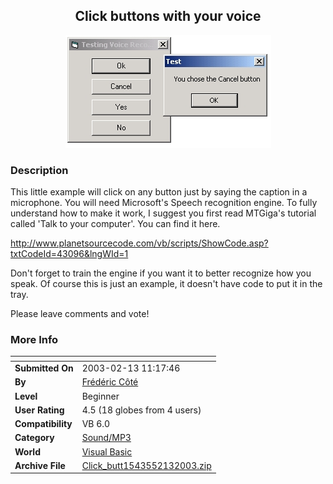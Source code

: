 ﻿<div align="center">

## Click buttons with your voice

<img src="PIC20032131130317713.jpg">
</div>

### Description

This little example will click on any button just by saying the caption in a microphone. You will need Microsoft's Speech recognition engine. To fully understand how to make it work, I suggest you first read MTGiga's tutorial called 'Talk to your computer'. You can find it here.

http://www.planetsourcecode.com/vb/scripts/ShowCode.asp?txtCodeId=43096&lngWId=1

Don't forget to train the engine if you want it to better recognize how you speak. Of course this is just an example, it doesn't have code to put it in the tray.

Please leave comments and vote!
 
### More Info
 


<span>             |<span>
---                |---
**Submitted On**   |2003-02-13 11:17:46
**By**             |[Frédéric Côté](https://github.com/Planet-Source-Code/PSCIndex/blob/master/ByAuthor/fr-d-ric-c-t.md)
**Level**          |Beginner
**User Rating**    |4.5 (18 globes from 4 users)
**Compatibility**  |VB 6\.0
**Category**       |[Sound/MP3](https://github.com/Planet-Source-Code/PSCIndex/blob/master/ByCategory/sound-mp3__1-45.md)
**World**          |[Visual Basic](https://github.com/Planet-Source-Code/PSCIndex/blob/master/ByWorld/visual-basic.md)
**Archive File**   |[Click\_butt1543552132003\.zip](https://github.com/Planet-Source-Code/fr-d-ric-c-t-click-buttons-with-your-voice__1-43172/archive/master.zip)








